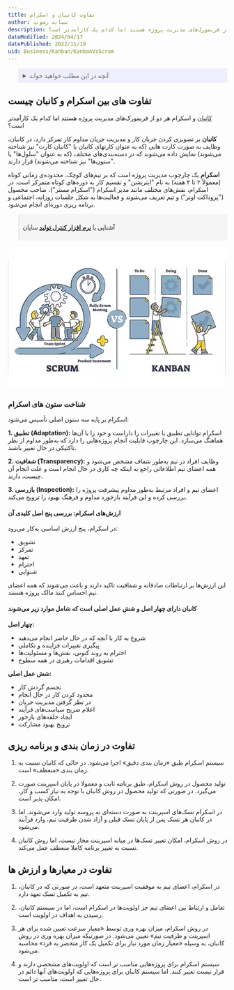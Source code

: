```yaml
---
title: تفاوت کانبان و اسکرام
author: سمانه رشوند  
description: کانبان و اسکرام هر دو از فریمورک‌های مدیریت پروژه هستند اما کدام یک کارآمدتر است؟
dateModified: 2024/04/17
datePublished: 2022/11/19
uid: Business/Kanban/KanbanVsScrum
---
```


<blockquote style="background-color:#eeeefc; padding:0.5rem">
<details>
  <summary>آنچه در این مطلب خواهید خواند</summary>
  <ul>
    <li>تفاوت کانبان و اسکرام چیست</li>
    <li>تفاوت در زمان بندی و برنامه ریزی</li>
    <li>تفاوت در معیارها و ارزش ها</li>
  </ul>
</details>

</blockquote>

##  تفاوت های بین اسکرام و کانبان چیست

<a href="https://www.hooshkar.com/Wiki/Business/WhatIsKanban" target="_blank">کانبان</a> و اسکرام هر دو از فریمورک‌های مدیریت پروژه هستند اما کدام یک کارآمدتر است؟

**کانبان** بر تصویری کردن جریان کار و مدیریت جریان مداوم کار تمرکز دارد. در کانبان، وظایف به صورت کارت هایی (که به عنوان کارتهای کانبان یا "کانبان کارت" نیز شناخته می‌شوند) نمایش داده می‌شوند که در دسته‌بندی‌های مختلف (که به عنوان "سلول‌ها" یا "ستون‌ها" نیز شناخته می‌شوند) قرار دارند.

**اسکرام** یک چارچوب مدیریت پروژه است که بر تیم‌های کوچک، محدوده‌ی زمانی کوتاه (معمولاً ۲ تا ۴ هفته) به نام "ایتریشن" و تقسیم کار به دوره‌های کوتاه متمرکز است. در اسکرام، نقش‌های مختلف مانند مدیر اسکرام ("اسکرام مستر")، صاحب محصول ("پروداکت اونر") و تیم تعریف می‌شوند و فعالیت‌ها به شکل جلسات روزانه، اجتماعی و برنامه ریزی دوره‌ای انجام می‌شود.

<blockquote style="background-color:#f5f5f5; padding:0.5rem">
<p><strong>آشنایی با <a href="https://www.hooshkar.com/Software/Sayan/Package/Industrial" target="_blank">نرم افزار کنترل تولید</a> سایان</p></strong></blockquote>

![تفاوت کانبان و اسکرام](./Images/KanbanVsScrum.webp)

### شناخت ستون های اسکرام
اسکرام بر پایه سه ستون اصلی تأسیس می‌شود:

**1. تطبیق (Adaptation):** اسکرام توانایی تطبیق با تغییرات را داراست و خود را با آن‌ها هماهنگ می‌سازد. این چارچوب قابلیت انجام پروژه‌هایی را دارد که به‌طور مداوم از نظر تاکتیکی در حال تغییر باشند.

**2. شفافیت (Transparency):** وظایف افراد در تیم به‌طور شفاف مشخص می‌شود و همه اعضای تیم اطلاعاتی راجع به اینکه چه کاری در حال انجام است و علت انجام آن چیست، دارند.

**3. بازرسی (Inspection):** اعضای تیم و افراد مرتبط به‌طور مداوم پیشرفت پروژه را بررسی کرده و این فرآیند بازخورد مداوم و فرهنگ بهبود را ترویج می‌کند.

####  ارزش‌های اسکرام: بررسی پنج اصل کلیدی آن

در اسکرام، پنج ارزش اساسی به‌کار می‌رود:
- تشویق
- تمرکز
- تعهد
- احترام
- شنوایی

این ارزش‌ها بر ارتباطات صادقانه و شفافیت تاکید دارند و باعث می‌شوند که همه اعضای تیم احساس کنند مالک پروژه هستند.

#### کانبان دارای چهار اصل و شش عمل اصلی است که شامل موارد زیر می‌شوند

**چهار اصل:**

-	شروع به کار با آنچه که در حال حاضر انجام می‌دهید
-	پیگیری تغییرات فزاینده و تکاملی
-	احترام به روند کنونی، نقش‌ها و مسئولیت‌ها
-	تشویق اقدامات رهبری در همه سطوح

**شش عمل اصلی:**

-	تجسم گردش کار
-	محدود کردن کار در حال انجام
-	در نظر گرفتن مدیریت جریان
-	اعلام صریح سیاست‌های فرآیند
-	ایجاد حلقه‌های بازخور
-	ترویج بهبود مشارکت 


## تفاوت در زمان بندی و برنامه ریزی
1.	سیستم اسکرام طبق «زمان‌ بندی دقیق» اجرا می‌شود. در حالی که کانبان نسبت به زمان ‌بندی «منعطف» است.

2.	تولید محصول در روش اسکرام، طبق برنامه ثابت و معمولا در پایان اسپرینت صورت می‌گیرد. در صورتی که تولید محصول در روش کانبان با توجه به نیاز کسب و کار، امکان پذیر است.

3.	در اسکرام تسک‌‌های اسپرینت به صورت دسته‌ای به پروسه تولید وارد می‌‌شوند. اما در کانبان هر تسک پس از پایان تسک قبلی و آزاد شدن ظرفیت تیم، وارد فرآیند می‌شود.

4.	در روش اسکرام، امکان تغییر تسک‌‌ها در میانه اسپرینت مجاز نیست، اما روش کانبان نسبت به تغییر برنامه کاملا منعطف عمل می‌کند.


## تفاوت در معیارها و ارزش ها

1.	در اسکرام، اعضای تیم به موفقیت اسپرینت متعهد است، در صورتی که در کانبان، تیم به تکمیل تسک تعهد دارد.

2.	تعامل و ارتباط بین اعضای تیم جز اولویت‌ها در اسکرام است، اما در سیستم کانبان، رسیدن به اهداف در اولویت است.

3.	در روش اسکرام، میزان بهره‌ وری توسط «معیار سرعت تعیین شده برای هر اسپرینت و ظرفیت تیم» تعیین می‌شود. در صورتیکه میزان بهره ‌وری در روش کانبان، به وسیله «معیار زمان مورد نیاز برای تکمیل یک کار منحصر ‌به ‌فرد» محاسبه می‌شود.

4.	سیستم اسکرام برای پروژه‌هایی مناسب تر است که اولویت‌‌های مشخصی دارند و قرار نیست تغییر کنند. اما سیستم کانبان برای پروژه‌هایی که اولویت‌‌های آنها دائم در حال تغییر است، مناسب تر است.